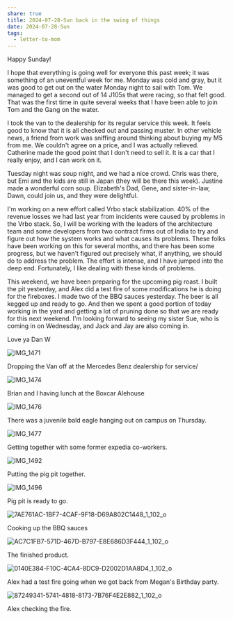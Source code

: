 ```yaml
---
share: true
title: 2024-07-28-Sun back in the swing of things
date: 2024-07-28-Sun
tags:
  - letter-to-mom
---
```


Happy Sunday!

I hope that everything is going well for everyone this past week; it was something of an uneventful week for me.   Monday was cold and gray, but it was good to get out on the water Monday night to sail with Tom.  We managed to get a second out of 14 J105s that were racing, so that felt good.  That was the first time in quite several weeks that I have been able to join Tom and the Gang on the water.  

I took the van to the dealership for its regular service this week. It feels good to know that it is all checked out and passing muster. In other vehicle news, a friend from work was sniffing around thinking about buying my M5 from me. We couldn't agree on a price, and I was actually relieved. Catherine made the good point that I don't need to sell it. It is a car that I really enjoy, and I can work on it.

Tuesday night was soup night, and we had a nice crowd. Chris was there, but Emi and the kids are still in Japan (they will be there this week). Justine made a wonderful corn soup. Elizabeth's Dad, Gene, and sister-in-law, Dawn, could join us, and they were delightful.

I'm working on a new effort called Vrbo stack stabilization.   40% of the revenue losses we had last year from incidents were caused by problems in the Vrbo stack.  So, I will be working with the leaders of the architecture team and some developers from two contract firms out of India to try and figure out how the system works and what causes its problems.   These folks have been working on this for several months, and there has been some progress, but we haven't figured out precisely what, if anything, we should do to address the problem.  The effort is intense, and I have jumped into the deep end.  Fortunately, I like dealing with these kinds of problems.

This weekend, we have been preparing for the upcoming pig roast.   I built the pit yesterday, and Alex did a test fire of some modifications he is doing for the fireboxes.  I made two of the BBQ sauces yesterday.  The beer is all kegged up and ready to go.  And then we spent a good portion of today working in the yard and getting a lot of pruning done so that we are ready for this next weekend.
I'm looking forward to seeing my sister Sue, who is coming in on Wednesday, and Jack and Jay are also coming in.  

Love ya
Dan W


![IMG_1471](../attachments/IMG_1471.png)

Dropping the Van off at the Mercedes Benz dealership for service/

![IMG_1474](../attachments/IMG_1474.png)

Brian and I having lunch at the Boxcar Alehouse

![IMG_1476](../attachments/IMG_1476.png)


There was a juvenile bald eagle hanging out on campus on Thursday.

![IMG_1477](../attachments/IMG_1477.png)

Getting together with some former expedia co-workers.

![IMG_1492](../attachments/IMG_1492.png)

Putting the pig pit together.

![IMG_1496](../attachments/IMG_1496.png)

Pig pit is ready to go.

![7AE761AC-1BF7-4CAF-9F18-D69A802C1448_1_102_o](../attachments/7AE761AC-1BF7-4CAF-9F18-D69A802C1448_1_102_o.jpeg)

Cooking up the BBQ sauces

![AC7C1FB7-571D-467D-B797-E8E686D3F444_1_102_o](../attachments/AC7C1FB7-571D-467D-B797-E8E686D3F444_1_102_o.jpeg)

The finished product.

![0140E384-F10C-4CA4-8DC9-D2002D1AA8D4_1_102_o](../attachments/0140E384-F10C-4CA4-8DC9-D2002D1AA8D4_1_102_o.jpeg)

Alex had a test fire going when we got back from Megan's Birthday party.

![87249341-5741-4818-8173-7B76F4E2E882_1_102_o](../attachments/87249341-5741-4818-8173-7B76F4E2E882_1_102_o.jpeg)

Alex checking the fire.

